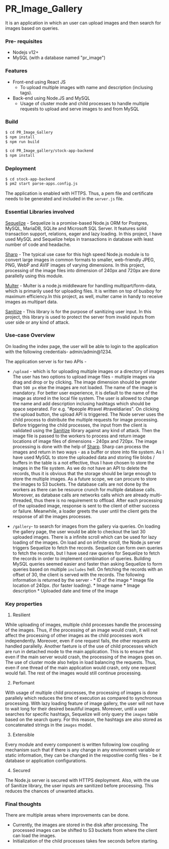# PR_Image_Gallery
It is an application in which an user can upload images and then search for images based on queries.

### Pre- requisites
- Nodejs v12+
- MySQL (with a database named "pr_image")
 

### Features
- Front-end using React JS 
    - To upload multiple images with name and description (inclusing tags).
- Back-end using Node.JS and MySQL
    - Usage of cluster mode and child processes to handle multiple requests to upload and serve images to and from MySQL

### Build
```sh
$ cd PR_Image_Gallery
$ npm install
$ npm run build
```
```sh
$ cd PR_Image_gallery/stock-app-backend
$ npm install
```

### Deployment
```sh
$ cd stock-app-backend
$ pm2 start parse-apps.config.js
```
The application is enabled with HTTPS. Thus, a pem file and certificate needs to be generated and included in the  `server.js` file.

### Essential Libraries involved
[Sequelize](https://sequelize.org/) - Sequelize is a promise-based Node.js ORM for Postgres, MySQL, MariaDB, SQLite and Microsoft SQL Server. It features solid transaction support, relations, eager and lazy loading. In this project, I have used MySQL and Sequelize helps in transactions in database with least number of code and headache.

[Sharp](https://www.npmjs.com/package/sharp) - The typical use case for this high speed Node.js module is to convert large images in common formats to smaller, web-friendly JPEG, PNG, WebP and AVIF images of varying dimensions. In this project, processing of the image files into dimension of 240px and 720px are done parallelly using this module. 

[Multer](https://www.npmjs.com/package/multer) - Multer is a node.js middleware for handling multipart/form-data, which is primarily used for uploading files. It is written on top of busboy for maximum efficiency.In this project, as well, multer came in handy to receive images as multipart data.

[Sanitize](https://www.npmjs.com/package/sanitize) - This library is for the purpose of sanitizing user input. In this project, this library is used to protect the server from invalid inputs from user side or any kind of attack.

### Use-case Overview
On loading the index page, the user will be able to login to the application with the following credentials- admin/admin@1234.

The application server is for two APIs - 
* `/upload` - which is for uploading multiple images or a directory of images
The user has two options to upload image files - multiple images via drag and drop or by clicking. The image dimension should be greater than `500 px` else the images are not loaded. The name of the image is mandatory. For better user experience, it is default to the name of the image as stored in the local file system. The user is allowed to change the name and add description inclusing hashtags which should be space seperated. For e.g. "#people #travel #traveldiaries". On clicking the upload button, the upload API is triggered. 
The Node server uses the child process to distribute the multiple requests for image processing. Before triggering the child processes, the input from the client is validated using the [Sanitize]() library against any kind of attack. Then the image file is passed to the workers to process and return image locations of image files of dimensions - 240px and 720px. The image processing is done with the help of [Sharp](). Sharp can process the images and return in two ways - as a buffer or store into file system. As I have used MySQL to store the uploaded data and storing file blobs / buffers in the table is a not effective, thus I have chosen to store the images in the file system. As we do not have an API to delete the records, thus it is obvious that the storage should be large enough to store the multiple images. As a future scope, we can procure to store the images to S3 buckets.
The database calls are not done by the workers as there can be resource crunch for multiple database calls. Moreover, as database calls are networks calls which are already multi-threaded, thus there is no requirement to offload.
After each processing of the uploaded image, response is sent to the client of either success or failure.
Meanwhile, a loader greets the user until the client gets the response of all the images processes. 


* `/gallery`- to search for images from the gallery via queries. 
On loading the gallery page, the user would be able to checkout the last 30 uploaded images. There is a infinite scroll which can be used for lazy loading of the images. 
On load and on infinite scroll, the Node.js server triggers Sequelize to fetch the records. Sequelize can form own queries to fetch the records, but I have used raw queries for Sequelize to fetch the records in order to implement combination of queries. Building MySQL queries seemed easier and faster than asking Sequelize to form queries based on multiple `includes` hell. On fetching the records with an offset of 30, the client is served with the records. The following information is returned by the server -
        * ID of the image
        * Image file location of 240px. (for faster loading).
        * Image name
        * Image description
        * Uploaded date and time of the image

### Key properties
1. Resilient 

While uploading of images, multiple child processes handle the processing of the images. Thus, if the processing of an image would crash, it will not affect the processing of other images as the child processes work independently. Moreover, even if one request fails, the other requests are handled parallelly. Another faeture is of the use of child processes which are run in detached mode to the main application. This is to ensure that even if the main server would crash, the processing of the images goes on. The use of cluster mode also helps in load balancing the requests. Thus, even if one thread of the main application would crash, only one request would fail. The rest of the images would still continue processing. 

2. Perfomant 

With usage of multiple child processes, the processing of images is done parallely which reduces the time of execution as compared to synchronous processing. 
With lazy loading feature of image gallery, the user will not have to wait long for their desired beautiful images. 
Moreover, until a user searches for specific hashtags, Sequelize will only query the `images` table based on the search query. For this reason, the hashtags are also stored as concatenated strings in the `images` model.

3. Extensible

Every module and every component is written following low coupling mechanism such that if there is any change in any environment variable or static information, they can be changed in the respostive config files - be it database or application configurations.

4. Secured

The Node.js server is secured with HTTPS deployment. Also, with the use of Sanitize library, the user inputs are sanitized before processing. This reduces the chances of unwanted attacks. 

### Final thoughts
There are multiple areas where improvements can be done. 
- Currently, the images are stored in the disk after processing. The processed images can be shifted to S3 buckets from where the client can load the images. 
- Initialization of the child processes takes few seconds before starting. 
